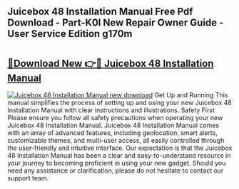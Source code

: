 ## Juicebox 48 Installation Manual Free Pdf Download - Part-K0l New Repair Owner Guide - User Service Edition g170m

# <h2><a href="http://bc22489.oget.top/?id=Juicebox+48+Installation+Manual">🔗Download New 👉🔴 Juicebox 48 Installation Manual</a></h2>

[![Juicebox 48 Installation Manual new download](https://i.imgur.com/5g1atiW.png)](http://bc22489.oget.top/?id=Juicebox+48+Installation+Manual)
Get Up and Running This manual simplifies the process of setting up and using your new Juicebox 48 Installation Manual with clear instructions and illustrations. Safety First Please ensure you follow all safety precautions when operating your new Juicebox 48 Installation Manual. Juicebox 48 Installation Manual comes with an array of advanced features, including geolocation, smart alerts, customizable themes, and multi-user access, all easily controlled through the user-friendly and intuitive interface. Our expectation is that the Juicebox 48 Installation Manual has been a clear and easy-to-understand resource in your journey to becoming proficient in using your new gadget. Should you need any assistance or clarification, please do not hesitate to contact our support team.
